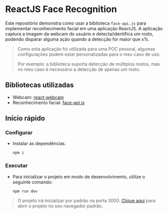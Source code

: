 # ReactJS Face Recognition #

Este repositório demonstra como usar a biblioteca `face-api.js` para implementar reconhecimento facial em uma 
aplicação ReactJS. A aplicação captura a imagem da webcam do usuário e detecta/identifica um rosto,
podendo disparar alguma ação quando a detecção for maior que x%.

> Como esta aplicação foi utilizada para uma POC pessoal, algumas configurações podem estar personalizadas para o meu
> caso de uso.
> 
> Por exemplo: a biblioteca suporta detecção de múltiplos rostos, mas no meu caso é necessário a detecção de
> apenas um rosto.

## Bibliotecas utilizadas ##

- Webcam: [react-webcam](https://github.com/mozmorris/react-webcam)
- Reconhecimento facial: [face-api.js](https://github.com/justadudewhohacks/face-api.js)

## Início rápido ##

### Configurar ###

- Instalar as dependências.
    ```bash
    npm i
    ```
### Executar ###

- Para inicializar o projeto em modo de desenvolvimento, utilize o seguinte comando:
    ```bash
    npm run dev
    ```
  
> O projeto irá inicializar por padrão na porta 3000.
> [Clique aqui](http://localhost:3000/reactjs-face-recognition/) para abrir o projeto no seu navegador padrão.
